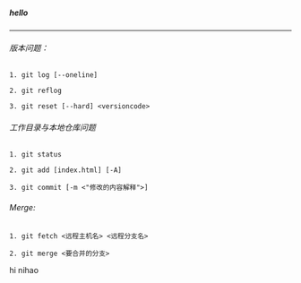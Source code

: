 ##### hello
***
###### 版本问题：
```
1. git log [--oneline]

2. git reflog

3. git reset [--hard] <versioncode>
```
###### 工作目录与本地仓库问题
```
1. git status

2. git add [index.html] [-A]

3. git commit [-m <"修改的内容解释">]
```
###### Merge:
```
1. git fetch <远程主机名> <远程分支名>

2. git merge <要合并的分支>
```
hi
nihao